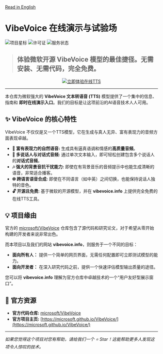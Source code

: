 [Read in English](README.md)

# VibeVoice 在线演示与试验场

<!-- 1. 顶部徽章，增加专业感 -->
![项目星标](https://img.shields.io/github/stars/YourUsername/vibevoice-online-demo?style=flat-square)
![许可证](https://img.shields.io/badge/license-MIT-blue?style=flat-square)
![服务状态](https://img.shields.io/badge/status-online-brightgreen?style=flat-square)

<!-- 2. 最重要的部分：巨大且醒目的“立即体验”按钮 -->
> ## 体验微软开源 VibeVoice 模型的最佳捷径。无需安装、无需代码，完全免费。

<p align="center">
  <a href="https://vibevoice.info" target="_blank">
    <img src="https://img.shields.io/badge/🚀_立即体验在线TTS-点击这里-6366f1?style=for-the-badge&logo=rocket" alt="立即体验在线TTS">
  </a>
</p>

---

本仓库为微软强大的 **VibeVoice 文本转语音 (TTS)** 模型提供了一个集中的信息、指南和 **即时在线演示入口**。我们的目标是让这项前沿的AI语音技术人人可用。

## ✨ VibeVoice 的核心特性

VibeVoice 不仅仅是又一个TTS模型，它在生成与真人无异、富有表现力的音频方面表现卓越。

-   **🎤 富有表现力的自然语音:** 生成具有逼真语调和情感的**高质量音频**。
-   **👥 多说话人与对话式音频:** 通过单次文本输入，即可轻松创建包含多个说话人的**对话式音频**。
-   **🎶 强大的背景音抗干扰能力:** 即使在有背景音乐的音频提示中也能生成清晰的语音，非常适合播客。
-   **🌐 跨语言语音合成:** 即使在不同语言（如中英）之间切换，也能保持说话人独特的音色。
-   **🔓 开源且免费:** 基于微软的开源模型，并在 **vibevoice.info** 上提供完全免费的在线TTS工具。



## 💡 项目缘由

官方的 [microsoft/VibeVoice](https://github.com/microsoft/VibeVoice) 仓库包含了源代码和研究论文，对于希望从零开始构建的开发者来说非常出色。

而本项目以及我们的网站 **vibevoice.info**，则服务于一个不同的目标：

-   **面向所有人：** 提供一个简单的网页界面，无需任何配置即可立即测试模型的能力。
-   **面向开发者：** 在深入研究代码之前，提供一个快速评估模型输出质量的途径。

您可以将 **vibevoice.info** 理解为官方仓库中卓越技术的一个“用户友好型展示窗口”。

## 🔗 官方资源

-   **官方代码仓库:** [microsoft/VibeVoice](https://github.com/microsoft/VibeVoice)
-   **官方项目主页:** [https://microsoft.github.io/VibeVoice/](https://microsoft.github.io/VibeVoice/)

---

*如果您觉得这个项目对您有帮助，请给我们一个 ⭐ Star！这能帮助更多人发现这项令人惊叹的技术。*
